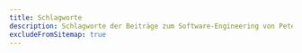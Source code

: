 ```yaml
---
title: Schlagworte
description: Schlagworte der Beiträge zum Software-Engineering von Peter Heisig
excludeFromSitemap: true
---
```

